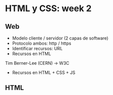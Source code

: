 # HTML y CSS: week 2

## Web

-   Modelo cliente / servidor (2 capas de software)
-   Protocolo ambos: http / https
-   Identificar recursos: URL
-   Recursos en HTML

Tim Berner-Lee (CERN) -> W3C

-   Recursos en HTML + CSS + JS

## HTML
